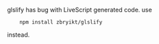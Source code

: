 glslify has bug with LiveScript generated code. use

```
    npm install zbryikt/glslify
```

instead.
